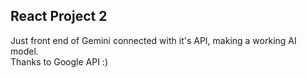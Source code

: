 ## React Project 2 
Just front end of Gemini connected with it's API, making a working AI model. <br>
Thanks to Google API :)
